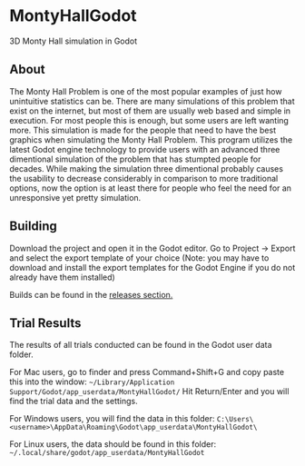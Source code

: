 # MontyHallGodot
3D Monty Hall simulation in Godot
## About
The Monty Hall Problem is one of the most popular examples of just how unintuitive statistics can be. There are many simulations of this problem that exist on the internet, but most of them are usually web based and simple in execution. For most people this is enough, but some users are left wanting more. This simulation is made for the people that need to have the best graphics when simulating the Monty Hall Problem. This program utilizes the latest Godot engine technology to provide users with an advanced three dimentional simulation of the problem that has stumpted people for decades. While making the simulation three dimentional probably causes the usability to decrease considerably in comparison to more traditional options, now the option is at least there for people who feel the need for an unresponsive yet pretty simulation.
## Building

Download the project and open it in the Godot editor. Go to Project -> Export and select the export template of your choice (Note: you may have to download and install the export templates for the Godot Engine if you do not already have them installed)

Builds can be found in the [releases section.](https://github.com/Leonmail2/MontyHallGodot/releases/)

## Trial Results

The results of all trials conducted can be found in the Godot user data folder.

For Mac users, go to finder and press Command+Shift+G and copy paste this into the window:
`~/Library/Application Support/Godot/app_userdata/MontyHallGodot/`
Hit Return/Enter and you will find the trial data and the settings.

For Windows users, you will find the data in this folder:
`C:\Users\<username>\AppData\Roaming\Godot\app_userdata\MontyHallGodot\`

For Linux users, the data should be found in this folder:
`~/.local/share/godot/app_userdata/MontyHallGodot`